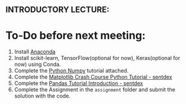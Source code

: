 ## INTRODUCTORY LECTURE:

# To-Do before next meeting:
1. Install [Anaconda](https://www.anaconda.com/download/)
2. Install scikit-learn, TensorFlow(optional for now), Keras(optional for now) using Conda.
3. Complete the [Python Numpy](http://cs231n.github.io/python-numpy-tutorial/) tutorial attached.
4. Complete the [Matplotlib Crash Course Python Tutorial - sentdex](https://pythonprogramming.net/matplotlib-python-3-basics-tutorial/)
5. Complete the [Pandas Tutorial Introduction - sentdex](https://pythonprogramming.net/data-analysis-python-pandas-tutorial-introduction/)
6. Complete the Assignment in the `assignment` folder and submit the solution with the code.
